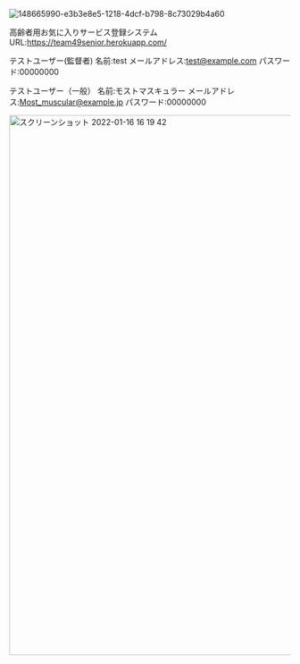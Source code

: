 
![148665990-e3b3e8e5-1218-4dcf-b798-8c73029b4a60](https://user-images.githubusercontent.com/86862665/149446093-c62da7d0-1ea5-4394-8299-c911dd604fe4.png)

高齢者用お気に入りサービス登録システム
URL:https://team49senior.herokuapp.com/

テストユーザー(監督者)
名前:test
メールアドレス:test@example.com
パスワード:00000000

テストユーザー（一般）
名前:モストマスキュラー
メールアドレス:Most_muscular@example.jp
パスワード:00000000

<img width="967" alt="スクリーンショット 2022-01-16 16 19 42" src="https://user-images.githubusercontent.com/86862665/149662584-d3f73642-300c-4f26-9eaa-0d845f268ae6.png">


